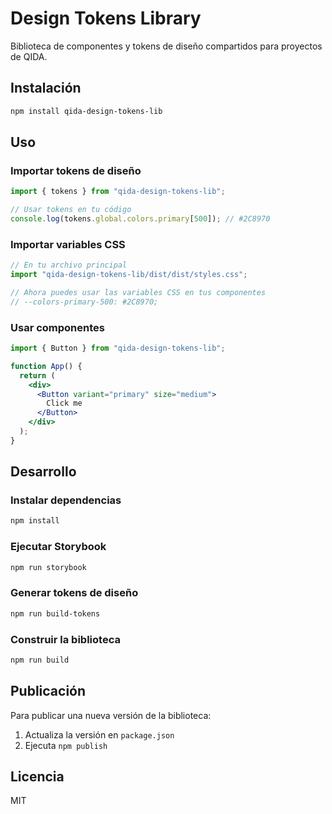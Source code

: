 # Design Tokens Library

Biblioteca de componentes y tokens de diseño compartidos para proyectos de QIDA.

## Instalación

```bash
npm install qida-design-tokens-lib
```

## Uso

### Importar tokens de diseño

```jsx
import { tokens } from "qida-design-tokens-lib";

// Usar tokens en tu código
console.log(tokens.global.colors.primary[500]); // #2C8970
```

### Importar variables CSS

```jsx
// En tu archivo principal
import "qida-design-tokens-lib/dist/dist/styles.css";

// Ahora puedes usar las variables CSS en tus componentes
// --colors-primary-500: #2C8970;
```

### Usar componentes

```jsx
import { Button } from "qida-design-tokens-lib";

function App() {
  return (
    <div>
      <Button variant="primary" size="medium">
        Click me
      </Button>
    </div>
  );
}
```

## Desarrollo

### Instalar dependencias

```bash
npm install
```

### Ejecutar Storybook

```bash
npm run storybook
```

### Generar tokens de diseño

```bash
npm run build-tokens
```

### Construir la biblioteca

```bash
npm run build
```

## Publicación

Para publicar una nueva versión de la biblioteca:

1. Actualiza la versión en `package.json`
2. Ejecuta `npm publish`

## Licencia

MIT
